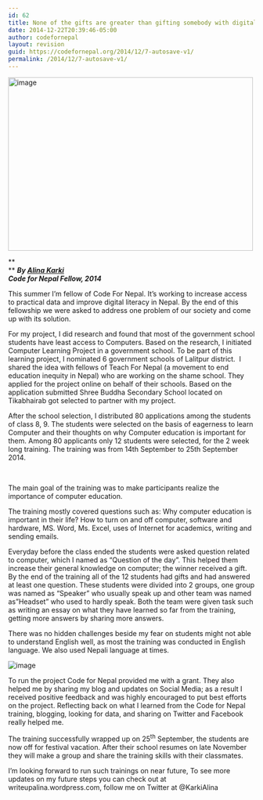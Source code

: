 ```yaml
---
id: 62
title: None of the gifts are greater than gifting somebody with digital literacy
date: 2014-12-22T20:39:46-05:00
author: codefornepal
layout: revision
guid: https://codefornepal.org/2014/12/7-autosave-v1/
permalink: /2014/12/7-autosave-v1/
---
```

<img title="Photo: Alina Karki" src="https://31.media.tumblr.com/e5f9fe7f75b3538af8c502281a25774f/tumblr_inline_ndck539KF51qb9ga0.jpg" alt="image" width="500" height="354" />

**  
** **_By <a href="https://twitter.com/KarkiAlina" target="_blank">Alina Karki</a>_  
_Code for Nepal Fellow, 2014_**

This summer I’m fellow of Code For Nepal. It’s working to increase access to practical data and improve digital literacy in Nepal. By the end of this fellowship we were asked to address one problem of our society and come up with its solution.<!-- more -->

For my project, I did research and found that most of the government school students have least access to Computers. Based on the research, I initiated Computer Learning Project in a government school. To be part of this learning project, I nominated 6 government schools of Lalitpur district.  I shared the idea with fellows of Teach For Nepal (a movement to end education inequity in Nepal) who are working on the shame school. They applied for the project online on behalf of their schools. Based on the application submitted Shree Buddha Secondary School located on Tikabhairab got selected to partner with my project.

After the school selection, I distributed 80 applications among the students of class 8, 9. The students were selected on the basis of eagerness to learn Computer and their thoughts on why Computer education is important for them. Among 80 applicants only 12 students were selected, for the 2 week long training. The training was from 14th September to 25th September 2014.

&nbsp;

The main goal of the training was to make participants realize the importance of computer education.

The training mostly covered questions such as: Why computer education is important in their life? How to turn on and off computer, software and hardware, MS. Word, Ms. Excel, uses of Internet for academics, writing and sending emails.

Everyday before the class ended the students were asked question related to computer, which I named as “Question of the day”. This helped them increase their general knowledge on computer; the winner received a gift. By the end of the training all of the 12 students had gifts and had answered at least one question. These students were divided into 2 groups, one group was named as “Speaker” who usually speak up and other team was named as”Headset” who used to hardly speak. Both the team were given task such as writing an essay on what they have learned so far from the training, getting more answers by sharing more answers.

There was no hidden challenges beside my fear on students might not able to understand English well, as most the training was conducted in English language. We also used Nepali language at times.

![image](https://31.media.tumblr.com/3d47446578965e296ab7c4d7ca96dfde/tumblr_inline_ndck4pOZTf1qb9ga0.jpg) 

To run the project Code for Nepal provided me with a grant. They also helped me by sharing my blog and updates on Social Media; as a result I received positive feedback and was highly encouraged to put best efforts on the project. Reflecting back on what I learned from the Code for Nepal training, blogging, looking for data, and sharing on Twitter and Facebook really helped me.

The training successfully wrapped up on 25<sup>th</sup> September, the students are now off for festival vacation. After their school resumes on late November they will make a group and share the training skills with their classmates.

I’m looking forward to run such trainings on near future, To see more updates on my future steps you can check out at writeupalina.wordpress.com, follow me on Twitter at @KarkiAlina